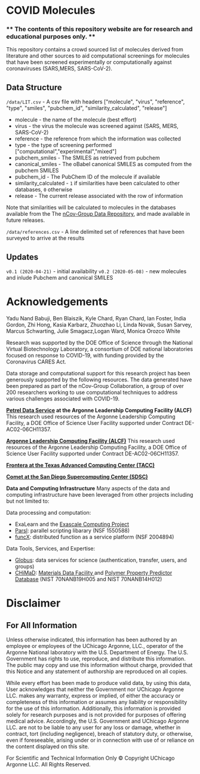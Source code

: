 # COVID Molecules

### ** The contents of this repository website are for research and educational purposes only. **

This repository contains a crowd sourced list of molecules derived from literature and other sources to aid computational screenings for molecules that have been screened experimentally or computationally against coronaviruses (SARS,MERS, SARS-CoV-2).

## Data Structure
`/data/LIT.csv` - A csv file with headers ["molecule", "virus", "reference", "type", "smiles", "pubchem_id", "similarity_calculated", "release"]
* molecule - the name of the molecule (best effort)
* virus - the virus the molecule was screened against (SARS, MERS, SARS-CoV-2)
* reference - the reference from which the information was collected
* type - the type of screening performed ["computational","experimental","mixed"]
* pubchem_smiles - The SMILES as retrieved from pubchem
* canonical_smiles - The oBabel canonical SMILES as computed from the pubchem SMILES
* pubchem_id - The PubChem ID of the molecule if available
* similarity_calculated - `1` if similarities have been calculated to other databases, `0` otherwise
* release - The current release associated with the row of information

Note that similarities will be calculated to molecules in the databases available from the The [nCov-Group Data Repository](https://2019-ncovgroup.github.io/data/), and made available in future releases.

`/data/references.csv` - A line delimited set of references that have been surveyed to arrive at the results

## Updates
`v0.1 (2020-04-21)` - initial availability
`v0.2 (2020-05-08)` - new molecules and inlude Pubchem and canonical SMILES


# Acknowledgements
Yadu Nand Babuji, Ben Blaiszik, Kyle Chard, Ryan Chard, Ian Foster, India Gordon, Zhi Hong, Kasia Karbarz, Zhuozhao Li, Linda Novak, Susan Sarvey, Marcus Schwarting, Julie Smagacz,Logan Ward, Monica Orozco White

Research was supported by the DOE Office of Science through the National Virtual Biotechnology Laboratory, a consortium of DOE national laboratories focused on response to COVID-19, with funding provided by the Coronavirus CARES Act.

Data storage and computational support for this research project has been generously supported by the following resources. The data generated have been prepared as part of the nCov-Group Collaboration, a group of over 200 researchers working to use computational techniques to address various challenges associated with COVID-19.

**[Petrel Data Service](https://press3.mcs.anl.gov/petrel/) at the Argonne Leadership Computing Facility (ALCF)**
This research used resources of the Argonne Leadership Computing Facility, a DOE Office of Science User Facility supported under Contract DE-AC02-06CH11357.

**[Argonne Leadership Computing Facility (ALCF)](https://www.alcf.anl.gov)**
This research used resources of the Argonne Leadership Computing Facility, a DOE Office of Science User Facility supported under Contract DE-AC02-06CH11357.

**[Frontera at the Texas Advanced Computing Center (TACC)](https://www.tacc.utexas.edu)**

**[Comet at the San Diego Supercomputing Center (SDSC)](https://www.sdsc.edu)**


**Data and Computing Infrastructure**
Many aspects of the data and computing infrastructure have been leveraged from other projects including but not limited to:

Data processing and computation:
 * ExaLearn and the <a href="https://www.exascaleproject.org">Exascale Computing Project</a>
 * <a href="https://parsl-project.org">Parsl</a>: parallel scripting libarary (NSF 1550588)
 * <a href="https://www.funcx.org">funcX</a>: distributed function as a service platform (NSF 2004894)

Data Tools, Services, and Expertise:
 * <a href="https://www.globus.org">Globus</a>: data services for science (authentication, transfer, users, and groups) 
 * <a href="https://chimad.northwestern.edu">CHiMaD</a>: <a href="https://materialsdatafacility.org">Materials Data Facility </a> and <a href="http://pppdb.uchicago.edu">Polymer Property Predictor Database</a> (NIST 70NANB19H005 and NIST 70NANB14H012)

# Disclaimer

## For All Information

Unless otherwise indicated, this information has been authored by an employee or employees of the UChicago Argonne, LLC., operator of the Argonne National laboratory with the U.S. Department of Energy. The U.S. Government has rights to use, reproduce, and distribute this information. The public may copy and use this information without charge, provided that this Notice and any statement of authorship are reproduced on all copies.

While every effort has been made to produce valid data, by using this data, User acknowledges that neither the Government nor UChicago Argonne LLC. makes any warranty, express or implied, of either the accuracy or completeness of this information or assumes any liability or responsibility for the use of this information. Additionally, this information is provided solely for research purposes and is not provided for purposes of offering medical advice. Accordingly, the U.S. Government and UChicago Argonne LLC. are not to be liable to any user for any loss or damage, whether in contract, tort (including negligence), breach of statutory duty, or otherwise, even if foreseeable, arising under or in connection with use of or reliance on the content displayed on this site.

For Scientific and Technical Information Only © Copyright UChicago Argonne LLC. All Rights Reserved.

